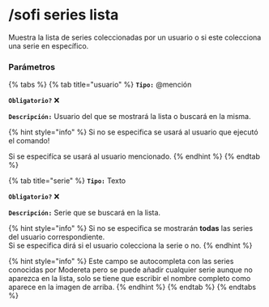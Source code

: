 # /sofi series lista

Muestra la lista de series coleccionadas por un usuario o si este colecciona una serie en específico.

### Parámetros

{% tabs %}
{% tab title="usuario" %}
**`Tipo:`** @mención

**`Obligatorio?`** :x:

**`Descripción:`** Usuario del que se mostrará la lista o buscará en la misma.

{% hint style="info" %}
Si no se especifica se usará al usuario que ejecutó el comando!

Si se especifíca se usará al usuario mencionado.
{% endhint %}
{% endtab %}

{% tab title="serie" %}
**`Tipo:`** Texto

**`Obligatorio?`** :x:

**`Descripción:`** Serie que se buscará en la lista.

{% hint style="info" %}
Si no se especifica se mostrarán **todas** las series del usuario correspondiente.\
Si se especifica dirá si el usuario colecciona la serie o no.
{% endhint %}

{% hint style="info" %}
Este campo se autocompleta con las series conocidas por Modereta pero se puede añadir cualquier serie aunque no aparezca en la lista, solo se tiene que escribir el nombre completo como aparece en la imagen de arriba.
{% endhint %}
{% endtab %}
{% endtabs %}
